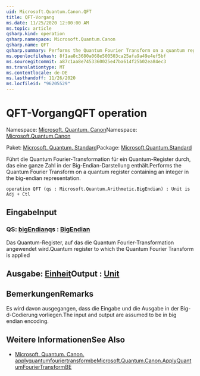 ```yaml
---
uid: Microsoft.Quantum.Canon.QFT
title: QFT-Vorgang
ms.date: 11/25/2020 12:00:00 AM
ms.topic: article
qsharp.kind: operation
qsharp.namespace: Microsoft.Quantum.Canon
qsharp.name: QFT
qsharp.summary: Performs the Quantum Fourier Transform on a quantum register containing an integer in the big-endian representation.
ms.openlocfilehash: 8f1aa8c3680a068e500503ca25afa9a49e4ef5bf
ms.sourcegitcommit: a87c1aa8e7453360025e47ba614f25b02ea84ec3
ms.translationtype: MT
ms.contentlocale: de-DE
ms.lasthandoff: 11/26/2020
ms.locfileid: "96205529"
---
```

# <a name="qft-operation"></a><span data-ttu-id="a8de2-102">QFT-Vorgang</span><span class="sxs-lookup"><span data-stu-id="a8de2-102">QFT operation</span></span>

<span data-ttu-id="a8de2-103">Namespace: [Microsoft. Quantum. Canon](xref:Microsoft.Quantum.Canon)</span><span class="sxs-lookup"><span data-stu-id="a8de2-103">Namespace: [Microsoft.Quantum.Canon](xref:Microsoft.Quantum.Canon)</span></span>

<span data-ttu-id="a8de2-104">Paket: [Microsoft. Quantum. Standard](https://nuget.org/packages/Microsoft.Quantum.Standard)</span><span class="sxs-lookup"><span data-stu-id="a8de2-104">Package: [Microsoft.Quantum.Standard](https://nuget.org/packages/Microsoft.Quantum.Standard)</span></span>


<span data-ttu-id="a8de2-105">Führt die Quantum Fourier-Transformation für ein Quantum-Register durch, das eine ganze Zahl in der Big-Endian-Darstellung enthält.</span><span class="sxs-lookup"><span data-stu-id="a8de2-105">Performs the Quantum Fourier Transform on a quantum register containing an integer in the big-endian representation.</span></span>

```qsharp
operation QFT (qs : Microsoft.Quantum.Arithmetic.BigEndian) : Unit is Adj + Ctl
```


## <a name="input"></a><span data-ttu-id="a8de2-106">Eingabe</span><span class="sxs-lookup"><span data-stu-id="a8de2-106">Input</span></span>

### <a name="qs--bigendian"></a><span data-ttu-id="a8de2-107">QS: [bigEndian](xref:Microsoft.Quantum.Arithmetic.BigEndian)</span><span class="sxs-lookup"><span data-stu-id="a8de2-107">qs : [BigEndian](xref:Microsoft.Quantum.Arithmetic.BigEndian)</span></span>

<span data-ttu-id="a8de2-108">Das Quantum-Register, auf das die Quantum Fourier-Transformation angewendet wird.</span><span class="sxs-lookup"><span data-stu-id="a8de2-108">Quantum register to which the Quantum Fourier Transform is applied</span></span>



## <a name="output--unit"></a><span data-ttu-id="a8de2-109">Ausgabe: [Einheit](xref:microsoft.quantum.lang-ref.unit)</span><span class="sxs-lookup"><span data-stu-id="a8de2-109">Output : [Unit](xref:microsoft.quantum.lang-ref.unit)</span></span>



## <a name="remarks"></a><span data-ttu-id="a8de2-110">Bemerkungen</span><span class="sxs-lookup"><span data-stu-id="a8de2-110">Remarks</span></span>

<span data-ttu-id="a8de2-111">Es wird davon ausgegangen, dass die Eingabe und die Ausgabe in der Big-d-Codierung vorliegen.</span><span class="sxs-lookup"><span data-stu-id="a8de2-111">The input and output are assumed to be in big endian encoding.</span></span>

## <a name="see-also"></a><span data-ttu-id="a8de2-112">Weitere Informationen</span><span class="sxs-lookup"><span data-stu-id="a8de2-112">See Also</span></span>

- [<span data-ttu-id="a8de2-113">Microsoft. Quantum. Canon. applyquantumfouriertransformbe</span><span class="sxs-lookup"><span data-stu-id="a8de2-113">Microsoft.Quantum.Canon.ApplyQuantumFourierTransformBE</span></span>](xref:Microsoft.Quantum.Canon.ApplyQuantumFourierTransformBE)